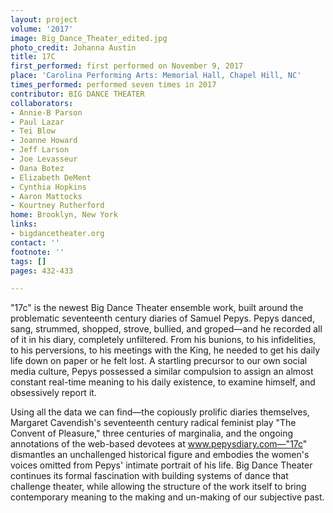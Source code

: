 ```yaml
---
layout: project
volume: '2017'
image: Big_Dance_Theater_edited.jpg
photo_credit: Johanna Austin
title: 17C
first_performed: first performed on November 9, 2017
place: 'Carolina Performing Arts: Memorial Hall, Chapel Hill, NC'
times_performed: performed seven times in 2017
contributor: BIG DANCE THEATER
collaborators:
- Annie-B Parson
- Paul Lazar
- Tei Blow
- Joanne Howard
- Jeff Larson
- Joe Levasseur
- Oana Botez
- Elizabeth DeMent
- Cynthia Hopkins
- Aaron Mattocks
- Kourtney Rutherford
home: Brooklyn, New York
links:
- bigdancetheater.org
contact: ''
footnote: ''
tags: []
pages: 432-433

---
```


"17c" is the newest Big Dance Theater ensemble work, built around the problematic seventeenth century diaries of Samuel Pepys. Pepys danced, sang, strummed, shopped, strove, bullied, and groped—and he recorded all of it in his diary, completely unfiltered. From his bunions, to his infidelities, to his perversions, to his meetings with the King, he needed to get his daily life down on paper or he felt lost. A startling precursor to our own social media culture, Pepys possessed a similar compulsion to assign an almost constant real-time meaning to his daily existence, to examine himself, and obsessively report it.

Using all the data we can find—the copiously prolific diaries themselves, Margaret Cavendish's seventeenth century radical feminist play "The Convent of Pleasure," three centuries of marginalia, and the ongoing annotations of the web-based devotees at www.pepysdiary.com—"17c" dismantles an unchallenged historical figure and embodies the women's voices omitted from Pepys' intimate portrait of his life. Big Dance Theater continues its formal fascination with building systems of dance that challenge theater, while allowing the structure of the work itself to bring contemporary meaning to the making and un-making of our subjective past.
